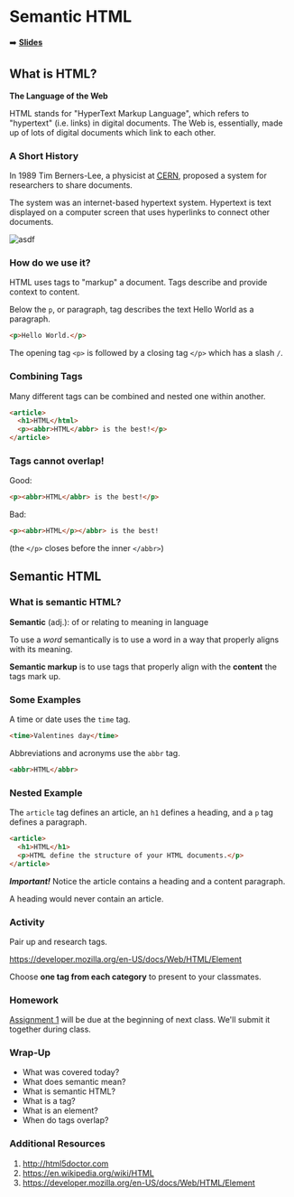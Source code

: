 # Semantic HTML

➡️ [**Slides**](https://make-school-courses.github.io/FEW-1.1-Web-Foundations/Slides/01-Semantic-Html/README.html ':ignore')

<!-- > -->

## What is HTML?

**The Language of the Web**

HTML stands for "HyperText Markup Language", which refers to "hypertext" (i.e. links) in digital documents. The Web is, essentially, made up of lots of digital documents which link to each other.

<!-- > -->

### A Short History

In 1989 Tim Berners-Lee, a physicist at <a href="/wiki/CERN" title=""><abbr title="European Organization for Nuclear Research">CERN</abbr></a>, proposed a system for researchers to share documents. 
<!-- .element: class="fragment" -->

The system was an internet-based hypertext system. Hypertext is text displayed on a computer screen that uses hyperlinks to connect other documents.
<!-- .element: class="fragment" -->

![asdf](assets/hyperlinks.gif)
<!-- .element: class="fragment" -->

<!-- > -->

### How do we use it?

HTML uses tags to "markup" a document. Tags describe and provide context to content. 

Below the `p`, or paragraph, tag describes the text Hello World as a paragraph. 

```html
<p>Hello World.</p>
```

The opening tag `<p>` is followed by a closing tag `</p>` which has a slash `/`.

<!-- > -->

### Combining Tags

Many different tags can be combined and nested one within another. 

```html
<article>
  <h1>HTML</html>
  <p><abbr>HTML</abbr> is the best!</p>
</article>
```

<!-- > -->

### Tags cannot overlap!

Good:

```HTML
<p><abbr>HTML</abbr> is the best!</p>
```

Bad: 
```HTML
<p><abbr>HTML</p></abbr> is the best!
```

(the `</p>` closes before the inner `</abbr>`)
<!-- .element: class="fragment" -->

<!-- > -->

## Semantic HTML

<!-- > -->

### What is semantic HTML?

**Semantic** (adj.): of or relating to meaning in language

To use a *word* semantically is to use a word in a way that properly aligns with its meaning.
<!-- .element: class="fragment" -->

**Semantic markup** is to use tags that properly align with the **content** the tags mark up.
<!-- .element: class="fragment" -->

<!-- > -->

### Some Examples

A time or date uses the `time` tag.

```html
<time>Valentines day</time>
```

Abbreviations and acronyms use the `abbr` tag.

```html
<abbr>HTML</abbr>
```

<!-- > -->

### Nested Example

The `article` tag defines an article, an `h1` defines a heading, and a `p` tag defines a paragraph.

```HTML
<article>
  <h1>HTML</h1>
  <p>HTML define the structure of your HTML documents.</p>
</article>
```

***Important!*** Notice the article contains a heading and a content paragraph.

A heading would never contain an article.

<!-- > -->

### Activity

Pair up and research tags. 

https://developer.mozilla.org/en-US/docs/Web/HTML/Element

Choose **one tag from each category** to present to your classmates.

<!-- > -->

### Homework 

[Assignment 1](../assignments/assignment-01.md) will be due at the beginning of next class. We'll submit it together during class.

<!-- > -->

### Wrap-Up 

- What was covered today? 
- What does semantic mean? 
- What is semantic HTML?
- What is a tag? 
- What is an element?
- When do tags overlap? 

<!-- > -->

### Additional Resources

1. http://html5doctor.com
1. https://en.wikipedia.org/wiki/HTML
1. https://developer.mozilla.org/en-US/docs/Web/HTML/Element
